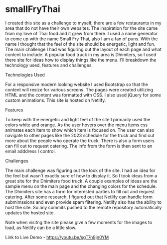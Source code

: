 # smallFryThai

I created this site as a challenge to myself, there are a few restaurants in my area that do not have their own websites. The inspiration for the site came from 
my love of Thai food and it grew from there. I used a name generator to come up with the name Small Fry Thai, also I am a fan of puns. With the name I thought that the
feel of the site should be energetic, light and fun. The main challenge I had was figuring out the layout of each page and what content to include. A popular food truck
in my area is Dhimiters, so I used there site for ideas how to display things like the menu. I'll breakdown the technology used, features and challenges.

Technologies Used

For a responsive modern looking website I used Bootstrap so that the content will resize for various screens. The pages were created utilizing HTML and the content was formatted with CSS. I also used jQuery for some custom animations. This site is hosted on Netlify.

Features

To keep with the energetic and light feel of the site I pirmarily used the colors white and orange. As the user hovers over the menu items css animates each item to show
which item is focused on. The user can also navigate to other pages like the 2023 schedule for the truck and find out more about the people who operate the truck. There is also a form users can fill out to request catering. The info from the form is then sent to an email adddress I control. 

Challenges 

The main challenge was figuring out the look of the site. I had an idea for the feel but wasn't exactly sure of how to display it. So I took ideas from a great site 
for the Dhimiters food truck. A couple examples of ideas are the sample menu on the main page and the changing colors for the schedule. The Dhimiters site has a form
for interested parties to fill out and request catering. After some research, I figured out that Netlify can handle form submimssions and even provide spam filtering.
Netlify also has the ability to host the site. So any commits pushed to the remote repository automatically updates the hosted site.

Note when visitng the site please give a few moments for the images to load, as Netlify can be a little slow. 

Link to Live Demo - https://youtu.be/sgT7n9jn0YM
